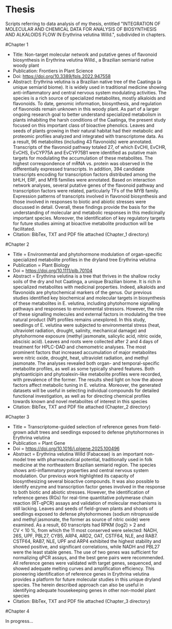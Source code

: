# Thesis

Scripts referring to data analysis of my thesis, entitled "INTEGRATION OF MOLECULAR AND CHEMICAL DATA FOR ANALYSIS OF BIOSYNTHESIS AND ALKALOIDS FLOW IN Erythrina velutina Willd.", subdivided in chapters.

#Chapter 1 

- Title: Non-target molecular network and putative genes of flavonoid biosynthesis in Erythrina velutina Willd., a Brazilian semiarid native woody plant
- Publication: Frontiers in Plant Science
- Doi: https://doi.org/10.3389/fpls.2022.947558
- Abstract: Erythrina velutina is a Brazilian native tree of the Caatinga (a unique semiarid biome). It is widely used in traditional medicine showing anti-inflammatory and central nervous system modulating activities. The species is a rich source of specialized metabolites, mostly alkaloids and flavonoids. To date, genomic information, biosynthesis, and regulation of flavonoids remain unknown in this woody plant. As part of a larger ongoing research goal to better understand specialized metabolism in plants inhabiting the harsh conditions of the Caatinga, the present study focused on this important class of bioactive phenolics. Leaves and seeds of plants growing in their natural habitat had their metabolic and proteomic profiles analyzed and integrated with transcriptome data. As a result, 96 metabolites (including 43 flavonoids) were annotated. Transcripts of the flavonoid pathway totaled 27, of which EvCHI, EvCHR, EvCHS, EvCYP75A and EvCYP75B1 were identified as putative main targets for modulating the accumulation of these metabolites. The highest correspondence of mRNA vs. protein was observed in the differentially expressed transcripts. In addition, 394 candidate transcripts encoding for transcription factors distributed among the bHLH, ERF, and MYB families were annotated. Based on interaction network analyses, several putative genes of the flavonoid pathway and transcription factors were related, particularly TFs of the MYB family. Expression patterns of transcripts involved in flavonoid biosynthesis and those involved in responses to biotic and abiotic stresses were discussed in detail. Overall, these findings provide the basis for the understanding of molecular and metabolic responses in this medicinally important species. Moreover, the identification of key regulatory targets for future studies aiming at bioactive metabolite production will be facilitated.
- Citation: BibTex, TXT and PDF file attached (Chapter_1 directory)

#Chapter 2

- Title = Environmental and phytohormone modulation of organ-specific specialized metabolite profiles in the dryland tree Erythrina velutina
- Publication = Plant Biology
- Doi = https://doi.org/10.1111/plb.70104
- Abstract = Erythrina velutina is a tree that thrives in the shallow rocky soils of the dry and hot Caatinga, a unique Brazilian biome. It is rich in specialized metabolites with medicinal properties. Indeed, alkaloids and flavonoids are phytochemical markers of the genus. Our previous studies identified key biochemical and molecular targets in biosynthesis of these metabolites in E. velutina, including phytohormone signalling pathways and responses to environmental stressors. However, the role of these signalling molecules and external factors in modulating the tree natural product (NP) profiles remains unexplored. In this study, seedlings of E. velutina were subjected to environmental stress (heat, ultraviolet radiation, drought, salinity, mechanical damage) and phytohormone exposure (methyl jasmonate, salicylic acid, nitric oxide, abscisic acid). Leaves and roots were collected after 2 and 4 days of treatment for HPLC-DAD and chemometric analyses. The most prominent factors that increased accumulation of major metabolites were nitric oxide, drought, heat, ultraviolet radiation, and methyl jasmonate. The analyses revealed both organ- and temporal-specific metabolite profiles, as well as some typically shared features. Both phytoanticipin and phytoalexin-like metabolite profiles were recorded, with prevalence of the former. The results shed light on how the above factors affect metabolic tuning in E. velutina. Moreover, the generated datasets will be useful in selecting individual compounds for detailed functional investigation, as well as for directing chemical profiles towards known and novel metabolites of interest in this species
- Citation: BibTex, TXT and PDF file attached (Chapter_2 directory)

#Chapter 3

- Title = Transcriptome-guided selection of reference genes from field-grown adult trees and seedlings exposed to defense phytohormones in Erythrina velutina
- Publication = Plant Gene
- Doi = https://doi.org/10.1016/j.plgene.2025.100496
- Abstract = Erythrina velutina Willd (Fabaceae) is an important non-model tree with pharmaceutical potential, traditionally used in folk medicine at the northeastern Brazilian semiarid region. The species shows anti-inflammatory properties and central nervous system modulation. Our previous work highlighted its capacity of biosynthesizing several bioactive compounds. It was also possible to identify enzyme and transcription factor genes involved in the response to both biotic and abiotic stresses. However, the identification of reference genes (RGs) for real-time quantitative polymerase chain reaction (RT-qPCR) assays and validation of molecular mechanisms is still lacking. Leaves and seeds of field-grown plants and shoots of seedlings exposed to defense phytohormones (sodium nitroprusside and methyl jasmonate, the former as source of nitric oxide) were examined. As a result, 60 transcripts had RPKM (log2) > 2 and CV < 10 %, from which the 11 most conserved were selected: NADH, 26S, UPF, PBL27, CYB5, ARP4, ARD2, OAT, CSTF64, NLE, and RAB7. CSTF64, RAB7, NLE, UPF and ARP4 exhibited the highest stability and showed positive, and significant correlations, while NADH and PBL27 were the least stable genes. The use of two genes was sufficient for normalizing qPCR assays, and the best gene pairs were recommended. All reference genes were validated with target genes, sequenced, and showed adequate melting curves and amplification efficiency. This pioneering identification of reference genes in Erythrina velutina provides a platform for future molecular studies in this unique dryland species. The herein described approach can also be useful in identifying adequate housekeeping genes in other non-model plant species
- Citation: BibTex, TXT and PDF file attached (Chapter_3 directory)

#Chapter 4

In progress...
